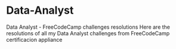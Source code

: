 # Data-Analyst
Data Analyst - FreeCodeCamp challenges resolutions
Here are the resolutions of all my Data Analyst challenges from FreeCodeCamp certificacion appliance
